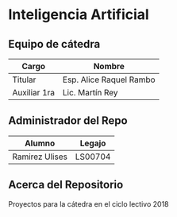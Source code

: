 # Inteligencia Artificial
## Equipo de cátedra ##
| Cargo | Nombre |
| --------|--------- |
| Titular | Esp. Alice Raquel Rambo |
| Auxiliar 1ra | Lic. Martín Rey |

## Administrador del Repo ##
| Alumno | Legajo |
|---------|---------|
| Ramirez Ulises   | LS00704 |

## Acerca del Repositorio ##  
Proyectos para la cátedra en el ciclo lectivo 2018
